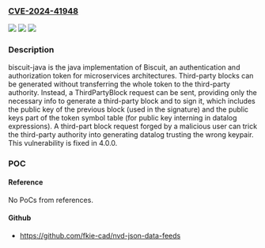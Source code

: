 ### [CVE-2024-41948](https://cve.mitre.org/cgi-bin/cvename.cgi?name=CVE-2024-41948)
![](https://img.shields.io/static/v1?label=Product&message=biscuit-java&color=blue)
![](https://img.shields.io/static/v1?label=Version&message=%3E%3D%203.0.0%2C%20%3C%204.0.0%20&color=brightgreen)
![](https://img.shields.io/static/v1?label=Vulnerability&message=CWE-1259%3A%20Improper%20Restriction%20of%20Security%20Token%20Assignment&color=brightgreen)

### Description

biscuit-java is the java implementation of Biscuit, an authentication and authorization token for microservices architectures. Third-party blocks can be generated without transferring the whole token to the third-party authority. Instead, a ThirdPartyBlock request can be sent, providing only the necessary info to generate a third-party block and to sign it, which includes the public key of the previous block (used in the signature) and the public keys part of the token symbol table (for public key interning in datalog expressions). A third-part block request forged by a malicious user can trick the third-party authority into generating datalog trusting the wrong keypair. This vulnerability is fixed in 4.0.0.

### POC

#### Reference
No PoCs from references.

#### Github
- https://github.com/fkie-cad/nvd-json-data-feeds

